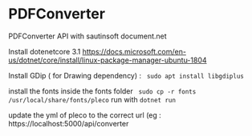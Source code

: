 # PDFConverter
PDFConverter API with sautinsoft document.net


Install dotenetcore 3.1
https://docs.microsoft.com/en-us/dotnet/core/install/linux-package-manager-ubuntu-1804

Install GDip ( for Drawing dependency) : 
`` sudo apt install libgdiplus``

install the fonts inside the fonts folder
`` sudo cp -r fonts /usr/local/share/fonts/pleco`` 
run with 
``dotnet run``

update the yml of pleco to the correct url (eg : https://localhost:5000/api/converter
